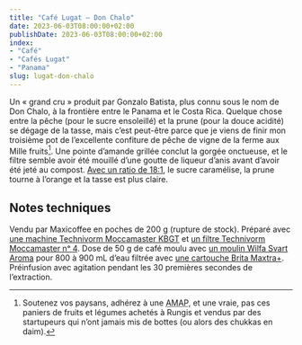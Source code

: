 ```yaml
---
title: "Café Lugat — Don Chalo"
date: 2023-06-03T08:00:00+02:00
publishDate: 2023-06-03T08:00:00+02:00
index:
- "Café"
- "Cafés Lugat"
- "Panama"
slug: lugat-don-chalo
---
```


Un « grand cru » produit par Gonzalo Batista, plus connu sous le nom de Don Chalo, à la frontière entre le Panama et le Costa Rica. Quelque chose entre la pêche (pour le sucre ensoleillé) et la prune (pour la douce acidité) se dégage de la tasse, mais c’est peut-être parce que je viens de finir mon troisième pot de l’excellente confiture de pêche de vigne de la ferme aux Mille fruits[^1]. Une pointe d’amande grillée conclut la gorgée onctueuse, et le filtre semble avoir été mouillé d’une goutte de liqueur d’anis avant d’avoir été jeté au compost. [Avec un ratio de 18:1](https://zinzolin.fr/souvenirs/dose-cafe/ "Vite, ma dose (de café) | Zinzolin"), le sucre caramélise, la prune tourne à l’orange et la tasse est plus claire.

## Notes techniques

Vendu par Maxicoffee en poches de 200 g (rupture de stock). Préparé avec [une machine Technivorm Moccamaster KBGT](https://amzn.to/3oKQ0KJ) et [un filtre Technivorm Moccamaster nᵒ 4](https://amzn.to/3mamexu). Dose de 50 g de café moulu avec [un moulin Wilfa Svart Aroma](https://amzn.to/38zVkdx) pour 800 à 900 mL d’eau filtrée avec [une cartouche Brita Maxtra+](https://amzn.to/2WariXS). Préinfusion avec agitation pendant les 30 premières secondes de l’extraction.

[^1]: Soutenez vos paysans, adhérez à une <abbr title="Association pour le maintien d’une agriculture paysanne">AMAP</abbr>, et une vraie, pas ces paniers de fruits et légumes achetés à Rungis et vendus par des startupeurs qui n’ont jamais mis de bottes (ou alors des chukkas en daim).